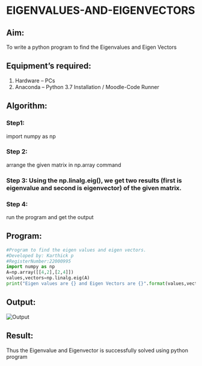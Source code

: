 # EIGENVALUES-AND-EIGENVECTORS
## Aim:
To write a python program to find the Eigenvalues and Eigen Vectors
## Equipment’s required:
1. 	Hardware – PCs
2. 	Anaconda – Python 3.7 Installation / Moodle-Code Runner
## Algorithm:
### Step1:
 import numpy as np 

### Step 2: 
arrange the given matrix in np.array command
### Step 3: Using the np.linalg.eig(),  we get two results (first is eigenvalue and second is eigenvector) of the given matrix.
### Step 4: 
run the program and get the output
## Program:
```python
#Program to find the eigen values and eigen vectors.
#Developed by: Karthick p
#RegisterNumber:22000995
import numpy as np
A=np.array([[4,2],[2,4]])
values,vectors=np.linalg.eig(A)
print("Eigen values are {} and Eigen Vectors are {}".format(values,vectors))

```

## Output:

![Output](./Screenshot%202022-12-31%20at%2020-58-16%20Exp%2004%20-%20Eigen%20values%20and%20Eigen%20vectors%20Attempt%20review.png)

## Result:
Thus the Eigenvalue and Eigenvector is successfully solved using python program
